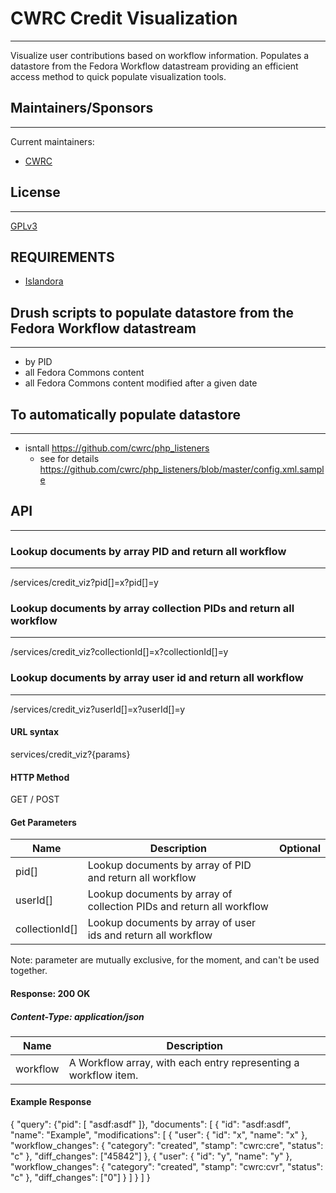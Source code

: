 # CWRC Credit Visualization
--------------------------------------
Visualize user contributions based on workflow information. Populates a datastore from the Fedora Workflow datastream providing an efficient access method to quick populate visualization tools.

## Maintainers/Sponsors
-----------------------
Current maintainers:

* [CWRC](https://github.com/cwrc)


## License
----------

[GPLv3](http://www.gnu.org/licenses/gpl-3.0.txt)



REQUIREMENTS
------------

  * [Islandora](http://github.com/islandora/islandora)



## Drush scripts to populate datastore from the Fedora Workflow datastream
--------------------------------------------------------------------------
* by PID
* all Fedora Commons content
* all Fedora Commons content modified after a given date

## To automatically populate datastore
--------------------------------------
* isntall https://github.com/cwrc/php_listeners
  * see for details https://github.com/cwrc/php_listeners/blob/master/config.xml.sample
  
## API
------

### Lookup documents by array PID and return all workflow
---

/services/credit_viz?pid[]=x?pid[]=y

### Lookup documents by array collection PIDs and return all workflow
---

/services/credit_viz?collectionId[]=x?collectionId[]=y

### Lookup documents by array user id and return all workflow
---

/services/credit_viz?userId[]=x?userId[]=y

#### URL syntax
services/credit_viz?{params}

#### HTTP Method
GET / POST

#### Get Parameters
| Name            | Description                                                           | Optional            |
| -------------   | --------------------------------------------------------------------- | ------------------- |
| pid[]           | Lookup documents by array of PID and return all workflow              |                     |
| userId[]        | Lookup documents by array of collection PIDs and return all workflow  |                     |
| collectionId[]  | Lookup documents by array of user ids and return all workflow         |                     |

Note: parameter are mutually exclusive, for the moment, and can't be used together.


#### Response: 200 OK
##### Content-Type: application/json
| Name          | Description                                                      |
| ------------- | ---------------------------------------------------------------- |
| workflow      | A Workflow array, with each entry representing a workflow item.

#### Example Response

{
    "query": {"pid": [
        "asdf:asdf"
    ]},
    "documents": [
        {
            "id": "asdf:asdf",
            "name": "Example",
            "modifications": [
                {
                    "user": {
                        "id": "x",
                        "name": "x"
                    },
                    "workflow_changes": {
                        "category": "created",
                        "stamp": "cwrc:cre",
                        "status": "c"
                    },
                    "diff_changes": ["45842"]
                },
                {
                    "user": {
                        "id": "y",
                        "name": "y"
                    },
                    "workflow_changes": {
                        "category": "created",
                        "stamp": "cwrc:cvr",
                        "status": "c"
                    },
                    "diff_changes": ["0"]
                }
            ]
        }
    ]
}
